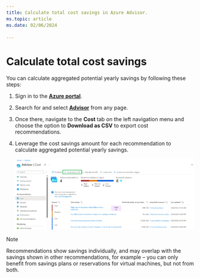 ```yaml
---
title: Calculate total cost savings in Azure Advisor.
ms.topic: article
ms.date: 02/06/2024

---
```


# Calculate total cost savings

You can calculate aggregated potential yearly savings by following these steps: 

1. Sign in to the [**Azure portal**](https://portal.azure.com).

1. Search for and select [**Advisor**](https://aka.ms/azureadvisordashboard) from any page.

1. Once there, navigate to the **Cost** tab on the left navigation menu and choose the option to **Download as CSV** to export cost recommendations. 

1. Leverage the cost savings amount for each recommendation to calculate aggregated potential yearly savings.

    [![Screenshot of the Azure Advisor cost recommendations page that shows download option.](./media/advisor-how-to-calculate-total-cost-savings.png)](./media/advisor-how-to-calculate-total-cost-savings.png#lightbox)

> [!NOTE]
> Recommendations show savings individually, and may overlap with the savings shown in other recommendations, for example – you can only benefit from savings plans or reservations for virtual machines, but not from both.

